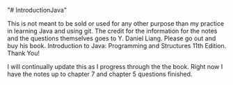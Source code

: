 "# IntroductionJava" 

This is not meant to be sold or used for any other purpose than my practice in learning Java and using git. The credit for the information for the notes and the questions themselves goes to Y. Daniel Liang. Please go out and buy his book. Introduction to Java: Programming and Structures 11th Edition. Thank You!

I will continually update this as I progress through the the book. Right now I have the notes up to chapter 7 and chapter 5 questions finished.
